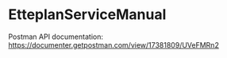 # EtteplanServiceManual
 
 Postman API documentation: https://documenter.getpostman.com/view/17381809/UVeFMRn2
